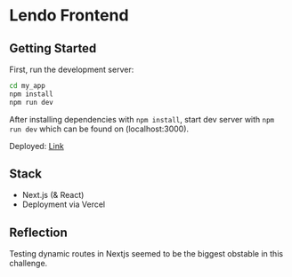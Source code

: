 # Lendo Frontend

## Getting Started

First, run the development server:

```bash
cd my_app
npm install
npm run dev
```

After installing dependencies with ```npm install```, start dev server with ```npm run dev``` which can be found on (localhost:3000).

Deployed: [Link](hhttps://lendo-frontend.vercel.app/products)

## Stack
- Next.js (& React)
- Deployment via Vercel

## Reflection
Testing dynamic routes in Nextjs seemed to be the biggest obstable in this challenge. 
